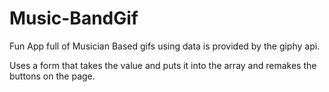 # Music-BandGif

Fun App full of Musician Based gifs using data is provided by the giphy api.

Uses a form that takes the value and puts it into the array and remakes the buttons on the page.
